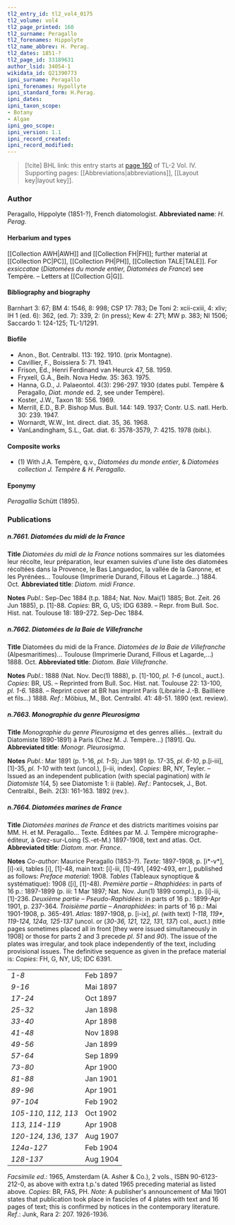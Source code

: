 ```yaml
---
tl2_entry_id: tl2_vol4_0175
tl2_volume: vol4
tl2_page_printed: 160
tl2_surname: Peragallo
tl2_forenames: Hippolyte
tl2_name_abbrev: H. Perag.
tl2_dates: 1851-?
tl2_page_id: 33189631
author_lsid: 34054-1
wikidata_id: Q21390773
ipni_surname: Peragallo
ipni_forenames: Hypollyte
ipni_standard_form: H.Perag.
ipni_dates: 
ipni_taxon_scope: 
- Botany
- Algae
ipni_geo_scope: 
ipni_version: 1.1
ipni_record_created: 
ipni_record_modified:
---
```



> [!cite] BHL link: this entry starts at [page 160](https://www.biodiversitylibrary.org/page/33189631) of TL-2 Vol. IV.
> Supporting pages: [[Abbreviations|abbreviations]], [[Layout key|layout key]].

### Author

Peragallo, Hippolyte (1851-?), French diatomologist. 
**Abbreviated name**: *H. Perag.*

#### Herbarium and types

[[Collection AWH|AWH]] and [[Collection FH|FH]]; further material at [[Collection PC|PC]], [[Collection PH|PH]], [[Collection TALE|TALE]]. For *exsiccatae* (*Diatomées du monde entier, Diatomées de France*) see Tempère. – Letters at [[Collection G|G]].

#### Bibliography and biography

Barnhart 3: 67; BM 4: 1546, 8: 998; CSP 17: 783; De Toni 2: xcii-cxiii, 4: xliv; IH 1 (ed. 6): 362, (ed. 7): 339, 2: (in press); Kew 4: 271; MW p. 383; NI 1506; Saccardo 1: 124-125; TL-1/1291.

#### Biofile

- Anon., Bot. Centralbl. 113: 192. 1910. (prix Montagne).
- Cavillier, F., Boissiera 5: 71. 1941.
- Frison, Ed., Henri Ferdinand van Heurck 47, 58. 1959.
- Fryxell, G.A., Beih. Nova Hedw. 35: 363. 1975.
- Hanna, G.D., J. Palaeontol. 4(3): 296-297. 1930 (dates publ. Tempère & Peragallo, *Diat. monde* ed. 2, see under Tempère).
- Koster, J.W., Taxon 18: 556. 1969.
- Merrill, E.D., B.P. Bishop Mus. Bull. 144: 149. 1937; Contr. U.S. natl. Herb. 30: 239. 1947.
- Wornardt, W.W., Int. direct. diat. 35, 36. 1968.
- VanLandingham, S.L., Gat. diat. 6: 3578-3579, 7: 4215. 1978 (bibl.).

#### Composite works

- (1) With J.A. Tempère, q.v., *Diatomées du monde entier*, & *Diatomées collection J. Tempère & H. Peragallo*.

#### Eponymy

*Peragallia* Schütt (1895).

### Publications

##### n.7661. Diatomées du midi de la France

**Title**
*Diatomées du midi de la France* notions sommaires sur les diatomées leur récolte, leur préparation, leur examen suivies d'une liste des diatomées récoltées dans la Provence, le Bas Languedoc, la vallée de la Garonne, et les Pyrénées... Toulouse (Imprimerie Durand, Fillous et Lagarde...) 1884. Oct.
**Abbreviated title**: *Diatom. midi France*.

**Notes**
*Publ*.: Sep-Dec 1884 (t.p. 1884; Nat. Nov. Mai(1) 1885; Bot. Zeit. 26 Jun 1885), p. \[1\]-88. *Copies*: BR, G, US; IDG 6389. – Repr. from Bull. Soc. Hist. nat. Toulouse 18: 189-272. Sep-Dec 1884.

##### n.7662. Diatomées de la Baie de Villefranche

**Title**
Diatomées du midi de la France. *Diatomées de la Baie de Villefranche* (Alpesmaritimes)... Toulouse (Imprimerie Durand, Fillous et Lagarde,...) 1888. Oct.
**Abbreviated title**: *Diatom. Baie Villefranche*.

**Notes**
*Publ*.: 1888 (Nat. Nov. Dec(1) 1888), p. \[1\]-100, *pl. 1-6* (uncol., auct.). *Copies*: BR, US. – Reprinted from Bull. Soc. Hist. nat. Toulouse 22: 13-100, *pl. 1-6.* 1888. – Reprint cover at BR has imprint Paris (Librairie J.-B. Baillière et fils...) 1888.
*Ref*.: Möbius, M., Bot. Centralbl. 41: 48-51. 1890 (ext. review).

##### n.7663. Monographie du genre Pleurosigma

**Title**
*Monographie du genre Pleurosigma* et des genres alliés... (extrait du Diatomiste 1890-1891) à Paris (Chez M. J. Tempère...) \[1891\]. Qu.
**Abbreviated title**: *Monogr. Pleurosigma*.

**Notes**
*Publ*.: Mar 1891 (p. 1-16, *pl. 1-5*); Jun 1891 (p. 17-35, *pl. 6-10*, p.\[i-iii\], \[1\]-35, *pl. 1-10* with text (uncol.), \[i-iii, index\]. *Copies*: BR, NY, Teyler. – Issued as an independent publication (with special pagination) with *le Diatomiste* 1(4, 5) see Diatomiste 1: ii (table).
*Ref*.: Pantocsek, J., Bot. Centralbl., Beih. 2(3): 161-163. 1892 (rev.).

##### n.7664. Diatomées marines de France

**Title**
*Diatomées marines de France* et des districts maritimes voisins par MM. H. et M. Peragallo... Texte. Éditées par M. J. Tempère micrographe-éditeur, à Grez-sur-Loing (S.-et-M.) 1897-1908, text and atlas. Oct.
**Abbreviated title**: *Diatom. mar. France*.

**Notes**
*Co-author*: Maurice Peragallo (1853-?).
*Texte*: 1897-1908, p. \[i\*-v\*\], \[i\]-xii, tables \[i\], \[1\]-48, main text: \[i\]-iii, \[1\]-491, \[492-493, err.\], published as follows:
*Preface material*: 1908.
*Tables* (Tableaux synoptique & systématique): 1908 (\[i\], \[1\]-48).
*Première partie* – *Rhaphidées*: in parts of 16 p.: 1897-1899 (p. iii: 1 Mar 1897; Nat. Nov. Jun(1) 1899 compl.), p. \[i\]-iii, \[1\]-236.
*Deuxième partie* – *Pseudo-Raphidées*: in parts of 16 p.: 1899-Apr 1901, p. 237-364.
*Troisième partie* – *Anaraphidées*: in parts of 16 p.: Mai 1901-1908, p. 365-491.
*Atlas*: 1897-1908, p. \[i-ix\], *pl*. (with text) *1-118, 119\*, 119-124, 124a, 125-137* (uncol. or (*30-36, 121, 122, 131, 137*) col., auct.) (title pages sometimes placed all in front \[they were issued simultaneously in 1908\] or those for parts 2 and 3 precede *pl. 51* and *90*). The issue of the plates was irregular, and took place independently of the text, including provisional issues. The definitive sequence as given in the preface material is:
*Copies*: FH, G, NY, US; IDC 6391.

| | |
|---|---|
|*1-8*|Feb 1897
|*9-16*|Mai 1897
|*17-24*|Oct 1897
|*25-32*|Jan 1898
|*33-40*|Apr 1898
|*41-48*|Nov 1898
|*49-56*|Jan 1899
|*57-64*|Sep 1899
|*73-80*|Apr 1900
|*81-88*|Jan 1901
|*89-96*|Apr 1901
|*97-104*|Feb 1902
|*105-110, 112, 113*|Oct 1902
|*113, 114-119*|Apr 1908
|*120-124, 136, 137*|Aug 1907
|*124a-127*|Feb 1904
|*128-137*|Aug 1904

*Facsimile ed*.: 1965, Amsterdam (A. Asher & Co.), 2 vols., ISBN 90-6123-212-0, as above with extra t.p.'s dated 1965 preceding material as listed above. *Copies*: BR, FAS, PH.
*Note*: A publisher's announcement of Mai 1901 states that publication took place in fascicles of 4 plates with text and 16 pages of text; this is confirmed by notices in the contemporary literature.
*Ref*.: Junk, Rara 2: 207. 1926-1936.

